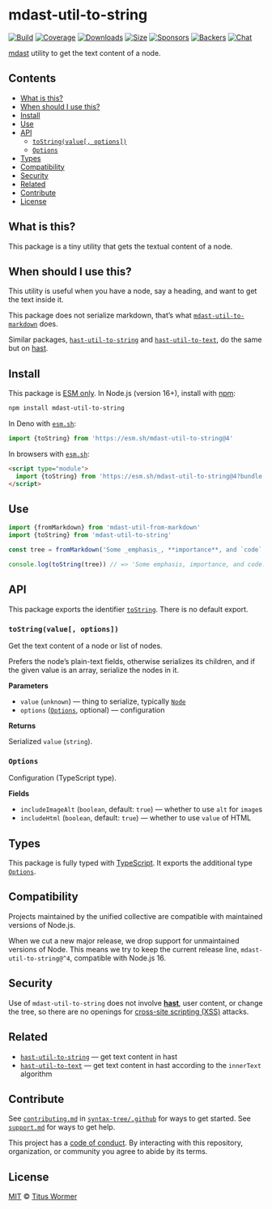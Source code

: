 # mdast-util-to-string

[![Build](https://github.com/syntax-tree/mdast-util-to-string/workflows/main/badge.svg)](https://github.com/syntax-tree/mdast-util-to-string/actions) [![Coverage](https://img.shields.io/codecov/c/github/syntax-tree/mdast-util-to-string.svg)](https://codecov.io/github/syntax-tree/mdast-util-to-string) [![Downloads](https://img.shields.io/npm/dm/mdast-util-to-string.svg)](https://www.npmjs.com/package/mdast-util-to-string) [![Size](https://img.shields.io/badge/dynamic/json?label=minzipped%20size\&query=$.size.compressedSize\&url=https://deno.bundlejs.com/?q=mdast-util-to-string)](https://bundlejs.com/?q=mdast-util-to-string) [![Sponsors](https://opencollective.com/unified/sponsors/badge.svg)](https://opencollective.com/unified) [![Backers](https://opencollective.com/unified/backers/badge.svg)](https://opencollective.com/unified) [![Chat](https://img.shields.io/badge/chat-discussions-success.svg)](https://github.com/syntax-tree/unist/discussions)

[mdast](https://github.com/syntax-tree/mdast) utility to get the text content of a node.

## Contents

* [What is this?](./#what-is-this)
* [When should I use this?](./#when-should-i-use-this)
* [Install](./#install)
* [Use](./#use)
* [API](./#api)
  * [`toString(value[, options])`](./#tostringvalue-options)
  * [`Options`](./#options)
* [Types](./#types)
* [Compatibility](./#compatibility)
* [Security](./#security)
* [Related](./#related)
* [Contribute](./#contribute)
* [License](./#license)

## What is this?

This package is a tiny utility that gets the textual content of a node.

## When should I use this?

This utility is useful when you have a node, say a heading, and want to get the text inside it.

This package does not serialize markdown, that’s what [`mdast-util-to-markdown`](https://github.com/syntax-tree/mdast-util-to-markdown) does.

Similar packages, [`hast-util-to-string`](https://github.com/rehypejs/rehype-minify/tree/main/packages/hast-util-to-string) and [`hast-util-to-text`](https://github.com/syntax-tree/hast-util-to-text), do the same but on [hast](https://github.com/syntax-tree/hast).

## Install

This package is [ESM only](https://gist.github.com/sindresorhus/a39789f98801d908bbc7ff3ecc99d99c). In Node.js (version 16+), install with [npm](https://docs.npmjs.com/cli/install):

```sh
npm install mdast-util-to-string
```

In Deno with [`esm.sh`](https://esm.sh):

```js
import {toString} from 'https://esm.sh/mdast-util-to-string@4'
```

In browsers with [`esm.sh`](https://esm.sh):

```html
<script type="module">
  import {toString} from 'https://esm.sh/mdast-util-to-string@4?bundle'
</script>
```

## Use

```js
import {fromMarkdown} from 'mdast-util-from-markdown'
import {toString} from 'mdast-util-to-string'

const tree = fromMarkdown('Some _emphasis_, **importance**, and `code`.')

console.log(toString(tree)) // => 'Some emphasis, importance, and code.'
```

## API

This package exports the identifier [`toString`](./#tostringvalue-options). There is no default export.

### `toString(value[, options])`

Get the text content of a node or list of nodes.

Prefers the node’s plain-text fields, otherwise serializes its children, and if the given value is an array, serialize the nodes in it.

**Parameters**

* `value` (`unknown`) — thing to serialize, typically [`Node`](https://github.com/syntax-tree/mdast#nodes)
* `options` ([`Options`](./#options), optional) — configuration

**Returns**

Serialized `value` (`string`).

### `Options`

Configuration (TypeScript type).

**Fields**

* `includeImageAlt` (`boolean`, default: `true`) — whether to use `alt` for `image`s
* `includeHtml` (`boolean`, default: `true`) — whether to use `value` of HTML

## Types

This package is fully typed with [TypeScript](https://www.typescriptlang.org). It exports the additional type [`Options`](./#options).

## Compatibility

Projects maintained by the unified collective are compatible with maintained versions of Node.js.

When we cut a new major release, we drop support for unmaintained versions of Node. This means we try to keep the current release line, `mdast-util-to-string@^4`, compatible with Node.js 16.

## Security

Use of `mdast-util-to-string` does not involve [**hast**](https://github.com/syntax-tree/hast), user content, or change the tree, so there are no openings for [cross-site scripting (XSS)](https://en.wikipedia.org/wiki/Cross-site_scripting) attacks.

## Related

* [`hast-util-to-string`](https://github.com/wooorm/rehype-minify/tree/main/packages/hast-util-to-string) — get text content in hast
* [`hast-util-to-text`](https://github.com/syntax-tree/hast-util-to-text) — get text content in hast according to the `innerText` algorithm

## Contribute

See [`contributing.md`](https://github.com/syntax-tree/.github/blob/main/contributing.md) in [`syntax-tree/.github`](https://github.com/syntax-tree/.github) for ways to get started. See [`support.md`](https://github.com/syntax-tree/.github/blob/main/support.md) for ways to get help.

This project has a [code of conduct](https://github.com/syntax-tree/.github/blob/main/code-of-conduct.md). By interacting with this repository, organization, or community you agree to abide by its terms.

## License

[MIT](license/) © [Titus Wormer](https://wooorm.com)
